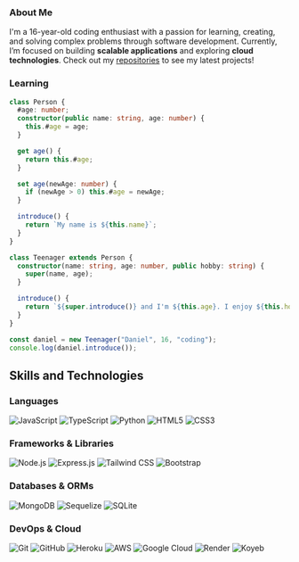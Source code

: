 ### About Me

I'm a 16-year-old coding enthusiast with a passion for learning, creating, and solving complex problems through software development. Currently, I’m focused on building **scalable applications** and exploring **cloud technologies**. Check out my [repositories](https://github.com/FXastro) to see my latest projects!

### Learning

```typescript
class Person {
  #age: number;
  constructor(public name: string, age: number) {
    this.#age = age;
  }

  get age() {
    return this.#age;
  }

  set age(newAge: number) {
    if (newAge > 0) this.#age = newAge;
  }

  introduce() {
    return `My name is ${this.name}`;
  }
}

class Teenager extends Person {
  constructor(name: string, age: number, public hobby: string) {
    super(name, age);
  }

  introduce() {
    return `${super.introduce()} and I'm ${this.age}. I enjoy ${this.hobby}.`;
  }
}

const daniel = new Teenager("Daniel", 16, "coding");
console.log(daniel.introduce());
```

## Skills and Technologies

### Languages

![JavaScript](https://img.shields.io/badge/-JavaScript-000?style=flat&logo=javascript) ![TypeScript](https://img.shields.io/badge/-TypeScript-000?style=flat&logo=typescript) ![Python](https://img.shields.io/badge/-Python-000?style=flat&logo=python) ![HTML5](https://img.shields.io/badge/-HTML5-000?style=flat&logo=html5) ![CSS3](https://img.shields.io/badge/-CSS3-000?style=flat&logo=css3)

### Frameworks & Libraries

![Node.js](https://img.shields.io/badge/-Node.js-000?style=flat&logo=node.js&logoColor=339933) ![Express.js](https://img.shields.io/badge/-Express.js-000?style=flat&logo=express) ![Tailwind CSS](https://img.shields.io/badge/-Tailwind%20CSS-000?style=flat&logo=tailwind-css) ![Bootstrap](https://img.shields.io/badge/-Bootstrap-000?style=flat&logo=bootstrap)

### Databases & ORMs

![MongoDB](https://img.shields.io/badge/-MongoDB-000?style=flat&logo=mongodb) ![Sequelize](https://img.shields.io/badge/-Sequelize-000?style=flat&logo=sequelize) ![SQLite](https://img.shields.io/badge/-SQLite-000?style=flat&logo=sqlite)

### DevOps & Cloud

![Git](https://img.shields.io/badge/-Git-000?style=flat&logo=git) ![GitHub](https://img.shields.io/badge/-GitHub-000?style=flat&logo=github) ![Heroku](https://img.shields.io/badge/-Heroku-000?style=flat&logo=heroku) ![AWS](https://img.shields.io/badge/-AWS-000?style=flat&logo=amazon-web-services) ![Google Cloud](https://img.shields.io/badge/-Google%20Cloud-000?style=flat&logo=google-cloud) ![Render](https://img.shields.io/badge/-Render-000?style=flat&logo=render) ![Koyeb](https://img.shields.io/badge/-Koyeb-000?style=flat&logo=koyeb)
